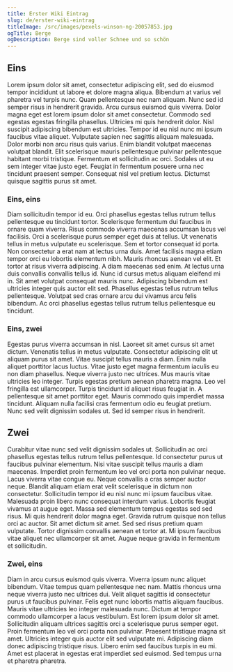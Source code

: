 ```yaml
---
title: Erster Wiki Eintrag
slug: de/erster-wiki-eintrag
titleImage: /src/images/pexels-winson-ng-20057853.jpg
ogTitle: Berge
ogDescription: Berge sind voller Schnee und so schön
---
```


## Eins

Lorem ipsum dolor sit amet, consectetur adipiscing elit, sed do eiusmod tempor incididunt ut labore et dolore magna aliqua. Bibendum at varius vel pharetra vel turpis nunc. Quam pellentesque nec nam aliquam. Nunc sed id semper risus in hendrerit gravida. Arcu cursus euismod quis viverra. Dolor magna eget est lorem ipsum dolor sit amet consectetur. Commodo sed egestas egestas fringilla phasellus. Ultricies mi quis hendrerit dolor. Nisl suscipit adipiscing bibendum est ultricies. Tempor id eu nisl nunc mi ipsum faucibus vitae aliquet. Vulputate sapien nec sagittis aliquam malesuada. Dolor morbi non arcu risus quis varius. Enim blandit volutpat maecenas volutpat blandit. Elit scelerisque mauris pellentesque pulvinar pellentesque habitant morbi tristique. Fermentum et sollicitudin ac orci. Sodales ut eu sem integer vitae justo eget. Feugiat in fermentum posuere urna nec tincidunt praesent semper. Consequat nisl vel pretium lectus. Dictumst quisque sagittis purus sit amet.

### Eins, eins

Diam sollicitudin tempor id eu. Orci phasellus egestas tellus rutrum tellus pellentesque eu tincidunt tortor. Scelerisque fermentum dui faucibus in ornare quam viverra. Risus commodo viverra maecenas accumsan lacus vel facilisis. Orci a scelerisque purus semper eget duis at tellus. Ut venenatis tellus in metus vulputate eu scelerisque. Sem et tortor consequat id porta. Non consectetur a erat nam at lectus urna duis. Amet facilisis magna etiam tempor orci eu lobortis elementum nibh. Mauris rhoncus aenean vel elit. Et tortor at risus viverra adipiscing. A diam maecenas sed enim. At lectus urna duis convallis convallis tellus id. Nunc id cursus metus aliquam eleifend mi in. Sit amet volutpat consequat mauris nunc. Adipiscing bibendum est ultricies integer quis auctor elit sed. Phasellus egestas tellus rutrum tellus pellentesque. Volutpat sed cras ornare arcu dui vivamus arcu felis bibendum. Ac orci phasellus egestas tellus rutrum tellus pellentesque eu tincidunt.

### Eins, zwei

Egestas purus viverra accumsan in nisl. Laoreet sit amet cursus sit amet dictum. Venenatis tellus in metus vulputate. Consectetur adipiscing elit ut aliquam purus sit amet. Vitae suscipit tellus mauris a diam. Enim nulla aliquet porttitor lacus luctus. Vitae justo eget magna fermentum iaculis eu non diam phasellus. Neque viverra justo nec ultrices. Mus mauris vitae ultricies leo integer. Turpis egestas pretium aenean pharetra magna. Leo vel fringilla est ullamcorper. Turpis tincidunt id aliquet risus feugiat in. A pellentesque sit amet porttitor eget. Mauris commodo quis imperdiet massa tincidunt. Aliquam nulla facilisi cras fermentum odio eu feugiat pretium. Nunc sed velit dignissim sodales ut. Sed id semper risus in hendrerit.

## Zwei

Curabitur vitae nunc sed velit dignissim sodales ut. Sollicitudin ac orci phasellus egestas tellus rutrum tellus pellentesque. Id consectetur purus ut faucibus pulvinar elementum. Nisi vitae suscipit tellus mauris a diam maecenas. Imperdiet proin fermentum leo vel orci porta non pulvinar neque. Lacus viverra vitae congue eu. Neque convallis a cras semper auctor neque. Blandit aliquam etiam erat velit scelerisque in dictum non consectetur. Sollicitudin tempor id eu nisl nunc mi ipsum faucibus vitae. Malesuada proin libero nunc consequat interdum varius. Lobortis feugiat vivamus at augue eget. Massa sed elementum tempus egestas sed sed risus. Mi quis hendrerit dolor magna eget. Gravida rutrum quisque non tellus orci ac auctor. Sit amet dictum sit amet. Sed sed risus pretium quam vulputate. Tortor dignissim convallis aenean et tortor at. Mi ipsum faucibus vitae aliquet nec ullamcorper sit amet. Augue neque gravida in fermentum et sollicitudin.

### Zwei, eins

Diam in arcu cursus euismod quis viverra. Viverra ipsum nunc aliquet bibendum. Vitae tempus quam pellentesque nec nam. Mattis rhoncus urna neque viverra justo nec ultrices dui. Velit aliquet sagittis id consectetur purus ut faucibus pulvinar. Felis eget nunc lobortis mattis aliquam faucibus. Mauris vitae ultricies leo integer malesuada nunc. Dictum at tempor commodo ullamcorper a lacus vestibulum. Est lorem ipsum dolor sit amet. Sollicitudin aliquam ultrices sagittis orci a scelerisque purus semper eget. Proin fermentum leo vel orci porta non pulvinar. Praesent tristique magna sit amet. Ultricies integer quis auctor elit sed vulputate mi. Adipiscing diam donec adipiscing tristique risus. Libero enim sed faucibus turpis in eu mi. Amet est placerat in egestas erat imperdiet sed euismod. Sed tempus urna et pharetra pharetra.
